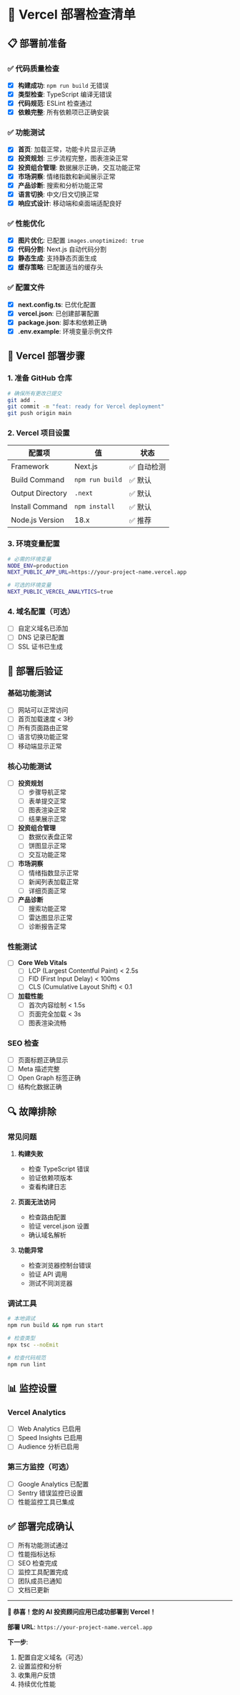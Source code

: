 # 🚀 Vercel 部署检查清单

## 📋 部署前准备

### ✅ 代码质量检查

- [x] **构建成功**: `npm run build` 无错误
- [x] **类型检查**: TypeScript 编译无错误
- [x] **代码规范**: ESLint 检查通过
- [x] **依赖完整**: 所有依赖项已正确安装

### ✅ 功能测试

- [x] **首页**: 加载正常，功能卡片显示正确
- [x] **投资规划**: 三步流程完整，图表渲染正常
- [x] **投资组合管理**: 数据展示正确，交互功能正常
- [x] **市场洞察**: 情绪指数和新闻展示正常
- [x] **产品诊断**: 搜索和分析功能正常
- [x] **语言切换**: 中文/日文切换正常
- [x] **响应式设计**: 移动端和桌面端适配良好

### ✅ 性能优化

- [x] **图片优化**: 已配置 `images.unoptimized: true`
- [x] **代码分割**: Next.js 自动代码分割
- [x] **静态生成**: 支持静态页面生成
- [x] **缓存策略**: 已配置适当的缓存头

### ✅ 配置文件

- [x] **next.config.ts**: 已优化配置
- [x] **vercel.json**: 已创建部署配置
- [x] **package.json**: 脚本和依赖正确
- [x] **.env.example**: 环境变量示例文件

## 🔧 Vercel 部署步骤

### 1. 准备 GitHub 仓库

```bash
# 确保所有更改已提交
git add .
git commit -m "feat: ready for Vercel deployment"
git push origin main
```

### 2. Vercel 项目设置

| 配置项 | 值 | 状态 |
|--------|-----|------|
| Framework | Next.js | ✅ 自动检测 |
| Build Command | `npm run build` | ✅ 默认 |
| Output Directory | `.next` | ✅ 默认 |
| Install Command | `npm install` | ✅ 默认 |
| Node.js Version | 18.x | ✅ 推荐 |

### 3. 环境变量配置

```bash
# 必需的环境变量
NODE_ENV=production
NEXT_PUBLIC_APP_URL=https://your-project-name.vercel.app

# 可选的环境变量
NEXT_PUBLIC_VERCEL_ANALYTICS=true
```

### 4. 域名配置（可选）

- [ ] 自定义域名已添加
- [ ] DNS 记录已配置
- [ ] SSL 证书已生成

## 🧪 部署后验证

### 基础功能测试

- [ ] 网站可以正常访问
- [ ] 首页加载速度 < 3秒
- [ ] 所有页面路由正常
- [ ] 语言切换功能正常
- [ ] 移动端显示正常

### 核心功能测试

- [ ] **投资规划**
  - [ ] 步骤导航正常
  - [ ] 表单提交正常
  - [ ] 图表渲染正常
  - [ ] 结果展示正常

- [ ] **投资组合管理**
  - [ ] 数据仪表盘正常
  - [ ] 饼图显示正常
  - [ ] 交互功能正常

- [ ] **市场洞察**
  - [ ] 情绪指数显示正常
  - [ ] 新闻列表加载正常
  - [ ] 详细页面正常

- [ ] **产品诊断**
  - [ ] 搜索功能正常
  - [ ] 雷达图显示正常
  - [ ] 诊断报告正常

### 性能测试

- [ ] **Core Web Vitals**
  - [ ] LCP (Largest Contentful Paint) < 2.5s
  - [ ] FID (First Input Delay) < 100ms
  - [ ] CLS (Cumulative Layout Shift) < 0.1

- [ ] **加载性能**
  - [ ] 首次内容绘制 < 1.5s
  - [ ] 页面完全加载 < 3s
  - [ ] 图表渲染流畅

### SEO 检查

- [ ] 页面标题正确显示
- [ ] Meta 描述完整
- [ ] Open Graph 标签正确
- [ ] 结构化数据正确

## 🔍 故障排除

### 常见问题

1. **构建失败**
   - 检查 TypeScript 错误
   - 验证依赖项版本
   - 查看构建日志

2. **页面无法访问**
   - 检查路由配置
   - 验证 vercel.json 设置
   - 确认域名解析

3. **功能异常**
   - 检查浏览器控制台错误
   - 验证 API 调用
   - 测试不同浏览器

### 调试工具

```bash
# 本地调试
npm run build && npm run start

# 检查类型
npx tsc --noEmit

# 检查代码规范
npm run lint
```

## 📊 监控设置

### Vercel Analytics

- [ ] Web Analytics 已启用
- [ ] Speed Insights 已启用
- [ ] Audience 分析已启用

### 第三方监控（可选）

- [ ] Google Analytics 已配置
- [ ] Sentry 错误监控已设置
- [ ] 性能监控工具已集成

## ✅ 部署完成确认

- [ ] 所有功能测试通过
- [ ] 性能指标达标
- [ ] SEO 检查完成
- [ ] 监控工具配置完成
- [ ] 团队成员已通知
- [ ] 文档已更新

---

**🎉 恭喜！您的 AI 投资顾问应用已成功部署到 Vercel！**

**部署 URL**: `https://your-project-name.vercel.app`

**下一步**:
1. 配置自定义域名（可选）
2. 设置监控和分析
3. 收集用户反馈
4. 持续优化性能

